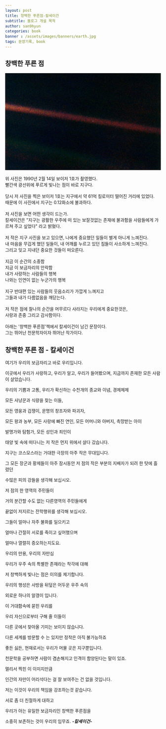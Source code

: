 ```yaml
---
layout: post
title: 창백한 푸른점-칼세이건
subtitle: 블로그 개설 목적
author: san9hyun
categories: book
banner : /assets/images/banners/earth.jpg
tags: 문장기록, book
---
```


## 창백한 푸른 점 

![img](/assets/images/contents/palebluedot.jfif)


위 사진은 1990년 2월 14일 보이저 1호가 촬영했다. <br>
빨간색 광선위에 푸르게 빛나는 점이 바로 지구다. <br>
<br>
당시 저 사진을 찍은 보이저 1호는 지구에서 약 61억 킬로미터 떨어진 거리에 있었다.<br>
때문에 이 사진에서 지구는 0.12화소에 불과하다.<br>
<br>
저 사진을 보면 어떤 생각이 드는가.<br>
칼세이건은 "지구는 광활한 우주에 떠 있는 보잘것없는 존재에 불과함을 사람들에게 가르쳐 주고 싶었다" 라고 밝혔다.<br>
<br>
저 작은 지구 사진을 보고 있으면, 나에게 중요했던 일들이 별게 아니게 느껴진다.<br>
내 마음을 무겁게 했던 일들이, 내 어깨를 누르고 있던 짐들이 사소하게 느껴진다.<br>
그리고 잊고 지내던 중요한 것들이 떠오른다.<br>
<br>
지금 이 순간의 소중함<br>
지금 이 보금자리의 안락함<br>
내가 사랑하는 사람들의 행복<br>
나와는 인연이 없는 누군가의 행복<br>
<br>
지구 반대편 있는 사람들의 웃음소리가 가깝게 느껴지고<br>
그들과 내가 다름없음을 깨닫는다.<br>
<br>
저 작은 점에 찰나의 순간을 머무르다 사라지는 우리에게 중요한것은,<br>
사랑과 존중 그리고 감사함이다.<br>
<br>
아래는 '창백한 푸른점'책에서 칼세이건이 남긴 문장이다.<br>
그는 뛰어난 천문학자이자 뛰어난 작가이다.<br>
## 창백한 푸른 점 - 칼세이건

여기가 우리의 보금자리고 바로 우리입니다.

이곳에서 우리가 사랑하고, 우리가 알고, 우리가 들어봤으며, 지금까지 존재한 모든 사람이 살았습니다.


우리의 기쁨과 고통, 우리가 확신하는 수천개의 종교와 이념, 경제체제

모든 사냥꾼과 식량을 찾는 이들,

모든 영웅과 겁쟁이, 운명의 창조자와 파괴자,

모든 왕과 농부, 모든 사랑에 빠진 연인, 모든 어머니와 아버지, 촉망받는 아이

발명가와 탐험가, 모든 성인과 죄인이

태양 빛 속에 떠다니는 저 작은 먼지 위에서 살다 갔습니다.


지구는 코스모스라는 거대한 극장의 아주 작은 무대입니다.


그 모든 장군과 황제들이 아주 잠시동안 저 점의 작은 부분의 지배자가 되려 한 탓에 흘렸던

수많은 피의 강들을 생각해 보십시오.


저 점의 한 영역의 주민들이

거의 분간할 수도 없는 다른영역의 주민들에게

끝없이 저지르는 잔학행위를 생각해 보십시오.

그들이 얼마나 자주 불화를 일으키고

얼마나 간절히 서로를 죽이고 싶어했으며

얼마나 열렬히 증오하는지도요.


우리의 만용, 우리의 자만심

우리가 우주 속의 특별한 존재라는 착각에 대해

저 창백하게 빛나는 점은 이의를 제기합니다.


우리의 행성은 사방을 뒤덮은 어두운 우주 속의

외로운 하나의 알갱이 입니다.

이 거대함속에 묻힌 우리를

우리 자신으로부터 구해 줄 이들이

다른 곳에서 찾아올 기미는 보이지 않습니다.


다른 세계를 방문할 수 는 있지만 정착은 아직 불가능하죠

좋든 싫든, 현재로서는 우리가 머물 곳은 지구뿐입니다.


천문학을 공부하면 사람이 겸손해지고 인격이 함양된다는 말이 있죠.

멀리서 찍힌 이 이미지만큼

인간의 자만이 어리석다는 걸 잘 보여주는 건 없을 것입니다.


저는 이것이 우리의 책임을 강조하는것 같습니다.


서로 좀 더 친절하게 대하고

우리가 아는 유일한 보금자리인 창백한 푸른점을

소중히 보존하는 것이 우리의 임무죠.  __*-칼세이건-*__

